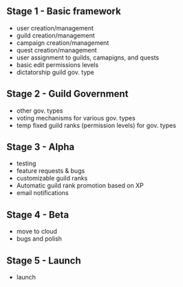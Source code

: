 ## Stage 1 - Basic framework
* user creation/management
* guild creation/management
* campaign creation/management
* quest creation/management
* user assignment to guilds, camapigns, and quests
* basic edit permissions levels
* dictatorship guild gov. type

## Stage 2 - Guild Government
* other gov. types
* voting mechanisms for various gov. types
* temp fixed guild ranks (permission levels) for gov. types

## Stage 3 - Alpha
* testing
* feature requests & bugs
* customizable guild ranks
* Automatic guild rank promotion based on XP
* email notifications

## Stage 4 - Beta
* move to cloud
* bugs and polish

## Stage 5 - Launch
* launch
